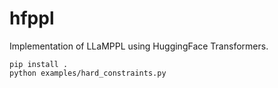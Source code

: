 # hfppl

Implementation of LLaMPPL using HuggingFace Transformers.

```
pip install .
python examples/hard_constraints.py
```
